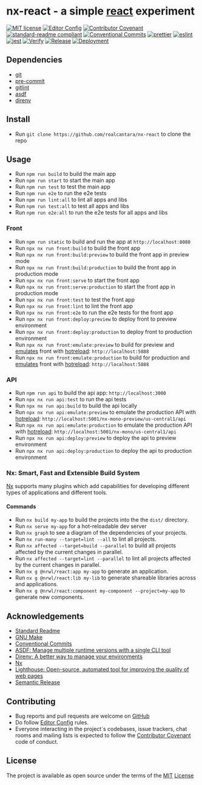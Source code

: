 # nx-react - a simple [react][8] experiment

[![MIT license](https://img.shields.io/badge/License-MIT-brightgreen.svg)](LICENSE)
[![Editor Config](https://img.shields.io/badge/Editor%20Config-1.0.1-crimson.svg)][3]
[![Contributor Covenant](https://img.shields.io/badge/Contributor%20Covenant-2.0-4baaaa.svg)][4]
[![standard-readme compliant](https://img.shields.io/badge/readme%20style-standard-brightgreen.svg?style=flat-square)][4]
[![Conventional Commits](https://img.shields.io/badge/Conventional%20Commits-1.0.0-yellow.svg)][13]
[![prettier](https://img.shields.io/badge/code%20style-prettier-ff69b4.svg)][17]
[![eslint](https://img.shields.io/badge/code%20style-eslint-green.svg)][19]
[![jest](https://jestjs.io/img/jest-badge.svg)][18]
[![Verify](https://github.com/roalcantara/nx-react/actions/workflows/verify.yml/badge.svg)](https://github.com/roalcantara/nx-react/actions/workflows/verify.yml)
[![Release](https://github.com/roalcantara/nx-react/actions/workflows/release.yml/badge.svg)](https://github.com/roalcantara/nx-react/actions/workflows/release.yml)
[![Deployment](https://github.com/roalcantara/nx-react/actions/workflows/deployment.yml/badge.svg)](https://github.com/roalcantara/nx-react/actions/workflows/deployment.yml)

## Dependencies

- [git][5]
- [pre-commit][11]
- [gitlint][12]
- [asdf][14]
- [direnv][15]

## Install

- Run `git clone https://github.com/roalcantara/nx-react` to clone the repo

## Usage

- Run `npm run build` to build the main app
- Run `npm run start` to start the main app
- Run `npm run test` to test the main app
- Run `npm run e2e` to run the e2e tests
- Run `npm run lint:all` to lint all apps and libs
- Run `npm run test:all` to test all apps and libs
- Run `npm run e2e:all` to run the e2e tests for all apps and libs

### Front

- Run `npm run static` to build and run the app at `http://localhost:8080`
- Run `npx nx run front:build` to build the front app
- Run `npx nx run front:build:preview` to build the front app in preview mode
- Run `npx nx run front:build:production` to build the front app in production mode
- Run `npx nx run front:serve` to start the front app
- Run `npx nx run front:serve:production` to start the front app in production mode
- Run `npx nx run front:test` to test the front app
- Run `npx nx run front:lint` to lint the front app
- Run `npx nx run front:e2e` to run the e2e tests for the front app
- Run `npx nx run front:deploy:preview` to deploy front to preview environment
- Run `npx nx run front:deploy:production` to deploy front to production environment
- Run `npx nx run front:emulate:preview` to build for preview and [emulates][21] front with [hotreload][20]: `http://localhost:5888`
- Run `npx nx run front:emulate:production` to build for production and [emulates][21] front with [hotreload][20]: `http://localhost:5888`

### API

- Run `npm run api` to build the api app: `http://localhost:3000`
- Run `npx nx run api:test` to run the api tests
- Run `npx nx run api:build` to build the api locally
- Run `npx nx run api:emulate:preview` to emulate the production API with [hotreload][20]: `http://localhost:5001/nx-mono-preview/us-central1/api`
- Run `npx nx run api:emulate:production` to emulate the production API with [hotreload][20]: `http://localhost:5001/nx-mono/us-central1/api`
- Run `npx nx run api:deploy:preview` to deploy the api to preview environment
- Run `npx nx run api:deploy:production` to deploy the api to production environment

### Nx: Smart, Fast and Extensible Build System

[Nx][16] supports many plugins which add capabilities for developing different types of applications and different tools.

#### Commands

- Run `nx build my-app` to build the projects into the the `dist/` directory.
- Run `nx serve my-app` for a hot-reloadable dev server
- Run `nx graph` to see a diagram of the dependencies of your projects.
- Run `nx run-many --target=lint --all` to lint all projects.
- Run `nx affected --target=build --parallel` to build all projects affected by the current changes in parallel.
- Run `nx affected --target=lint --parallel` to lint all projects affected by the current changes in parallel.
- Run `nx g @nrwl/react:app my-app` to generate an application.
- Run `nx g @nrwl/react:lib my-lib` to generate shareable libraries across and applications.
- Run `nx g @nrwl/react:component my-component --project=my-app` to generate new components.

## Acknowledgements

- [Standard Readme][4]
- [GNU Make][10]
- [Conventional Commits][13]
- [ASDF: Manage multiple runtime versions with a single CLI tool][14]
- [Direnv: A better way to manage your environments][15]
- [Nx][16]
- [Lighthouse: Open-source, automated tool for improving the quality of web pages][22]
- [Semantic Release][23]

## Contributing

- Bug reports and pull requests are welcome on [GitHub][0]
- Do follow [Editor Config][2] rules.
- Everyone interacting in the project`s codebases, issue trackers, chat rooms and mailing lists is expected to follow the [Contributor Covenant][3] code of conduct.

## License

The project is available as open source under the terms of the [MIT][1] [License](LICENSE)

[0]: https://github.com/roalcantara/nx-react 'nx-react: a simple react experiment'
[1]: https://opensource.org/licenses/MIT 'The MIT License'
[2]: https://editorconfig.org 'EditorConfig'
[3]: https://contributor-covenant.org 'A Code of Conduct for Open Source Communities'
[4]: https://github.com/RichardLitt/standard-readme 'Standard Readme'
[5]: https://git-scm.com 'Git'
[6]: https://nodejs.dev 'NodeJs'
[8]: https://reactjs.org 'React'
[9]: https://typescript.org 'TypeScript'
[10]: https://www.gnu.org/s/make/manual/make.html 'GNU Make'
[11]: https://pre-commit.com 'A framework for managing and maintaining multi-language pre-commit hooks'
[12]: https://jorisroovers.com/gitlint 'git commit message linter'
[13]: https://conventionalcommits.org 'Conventional Commits'
[14]: https://asdf-vm.com 'Manage multiple runtime versions with a single CLI tool'
[15]: http://direnv.net 'A better way to manage your environments'
[16]: https://nx.dev 'Nx: Smart, Fast and Extensible Build System'
[17]: https://prettier.io 'Prettier: Opinionated Code Formatter'
[18]: https://jestjs.io 'Jest: Delightful JavaScript Testing'
[19]: https://eslint.org 'ESLint'
[20]: https://facebook.github.io/watchman 'Watchman: A file watching service'
[21]: https://firebase.google.com/docs/emulator-suite 'Firebase Local Emulator Suite'
[22]: https://developers.google.com/web/tools/lighthouse 'Lighthouse: Open-source, automated tool for improving the quality of web pages'
[23]: https://semantic-release.gitbook.io/semantic-release 'Semantic Release'
